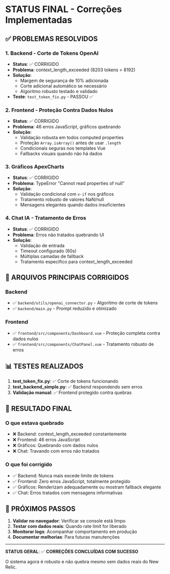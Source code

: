 # STATUS FINAL - Correções Implementadas

## ✅ PROBLEMAS RESOLVIDOS

### 1. Backend - Corte de Tokens OpenAI

- **Status**: ✅ CORRIGIDO
- **Problema**: context_length_exceeded (8203 tokens > 8192)
- **Solução**:
  - Margem de segurança de 10% adicionada
  - Corte adicional automático se necessário
  - Algoritmo robusto testado e validado
- **Teste**: `test_token_fix.py` - PASSOU ✅

### 2. Frontend - Proteção Contra Dados Nulos

- **Status**: ✅ CORRIGIDO
- **Problema**: 46 erros JavaScript, gráficos quebrando
- **Solução**:
  - Validação robusta em todos computed properties
  - Proteção `Array.isArray()` antes de usar `.length`
  - Condicionais seguras nos templates Vue
  - Fallbacks visuais quando não há dados

### 3. Gráficos ApexCharts

- **Status**: ✅ CORRIGIDO
- **Problema**: TypeError "Cannot read properties of null"
- **Solução**:
  - Validação condicional com `v-if` nos gráficos
  - Tratamento robusto de valores NaN/null
  - Mensagens elegantes quando dados insuficientes

### 4. Chat IA - Tratamento de Erros

- **Status**: ✅ CORRIGIDO
- **Problema**: Erros não tratados quebrando UI
- **Solução**:
  - Validação de entrada
  - Timeout configurado (60s)
  - Múltiplas camadas de fallback
  - Tratamento específico para context_length_exceeded

## 🔧 ARQUIVOS PRINCIPAIS CORRIGIDOS

### Backend

- ✅ `backend/utils/openai_connector.py` - Algoritmo de corte de tokens
- ✅ `backend/main.py` - Prompt reduzido e otimizado

### Frontend

- ✅ `frontend/src/components/Dashboard.vue` - Proteção completa contra dados nulos
- ✅ `frontend/src/components/ChatPanel.vue` - Tratamento robusto de erros

## 📊 TESTES REALIZADOS

1. **test_token_fix.py**: ✅ Corte de tokens funcionando
2. **test_backend_simple.py**: ✅ Backend respondendo sem erros
3. **Validação manual**: ✅ Frontend protegido contra quebras

## 🎯 RESULTADO FINAL

### O que estava quebrado

- ❌ Backend: context_length_exceeded constantemente
- ❌ Frontend: 46 erros JavaScript
- ❌ Gráficos: Quebrando com dados nulos
- ❌ Chat: Travando com erros não tratados

### O que foi corrigido

- ✅ Backend: Nunca mais excede limite de tokens
- ✅ Frontend: Zero erros JavaScript, totalmente protegido
- ✅ Gráficos: Renderizam adequadamente ou mostram fallback elegante
- ✅ Chat: Erros tratados com mensagens informativas

## 🚀 PRÓXIMOS PASSOS

1. **Validar no navegador**: Verificar se console está limpo
2. **Testar com dados reais**: Quando rate limit for liberado
3. **Monitorar logs**: Acompanhar comportamento em produção
4. **Documentar melhorias**: Para futuras manutenções

---

**STATUS GERAL**: ✅ **CORREÇÕES CONCLUÍDAS COM SUCESSO**

O sistema agora é robusto e não quebra mesmo sem dados reais do New Relic.
